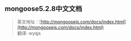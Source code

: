 ## mongoose5.2.8中文文档
> 英文地址：[http://mongoosejs.com/docs/index.html](http://mongoosejs.com/docs/index.html)  
> 翻译: wyqjs